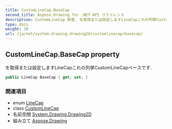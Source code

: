 ```yaml
---
title: CustomLineCap.BaseCap
second_title: Aspose.Drawing for .NET API リファレンス
description: CustomLineCap 財産. を取得または設定しますLineCapこれの列挙CustomLineCapベースです.
type: docs
weight: 20
url: /ja/net/system.drawing.drawing2d/customlinecap/basecap/
---
```

## CustomLineCap.BaseCap property

を取得または設定しますLineCapこれの列挙CustomLineCapベースです.

```csharp
public LineCap BaseCap { get; set; }
```

### 関連項目

* enum [LineCap](../../linecap/)
* class [CustomLineCap](../)
* 名前空間 [System.Drawing.Drawing2D](../../customlinecap/)
* 組み立て [Aspose.Drawing](../../../)


